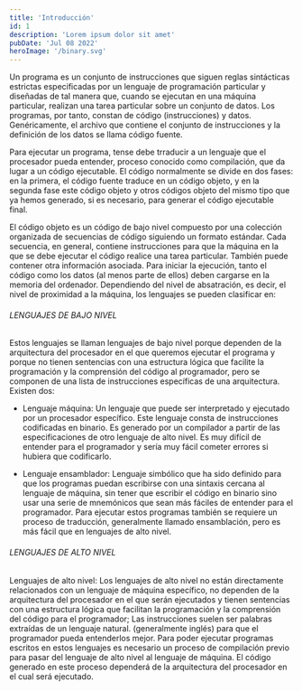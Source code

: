```yaml
---
title: 'Introducción'
id: 1
description: 'Lorem ipsum dolor sit amet'
pubDate: 'Jul 08 2022'
heroImage: '/binary.svg'
---
```




Un programa es un conjunto de instrucciones que siguen reglas sintácticas estrictas especificadas por un lenguaje de programación particular y diseñadas de tal manera que, cuando se ejecutan en una máquina particular, realizan una tarea particular sobre un conjunto de datos. Los programas, por tanto, constan de código (instrucciones) y datos. Genéricamente, el archivo que contiene el conjunto de instrucciones y la definición de los datos se llama código fuente.

Para ejecutar un programa, tense debe trraducir a un lenguaje que el procesador pueda entender, proceso conocido como compilación, que da lugar a un código ejecutable. El código normalmente se divide en dos fases: en la primera, el código fuente traduce en un código objeto, y en la segunda fase este código objeto y otros códigos objeto del mismo tipo que ya hemos generado, si es necesario, para generar el código ejecutable final.

El código objeto es un código de bajo nivel compuesto por una colección organizada de secuencias de código siguiendo un formato estándar. Cada secuencia, en general, contiene instrucciones para que la máquina en la que se debe ejecutar el código realice una tarea particular. También puede contener otra información asociada. Para iniciar la ejecución, tanto el código como los datos (al menos parte de ellos) deben cargarse en la memoria del ordenador. Dependiendo del nivel de absatración, es decir, el nivel de proximidad a la máquina, los lenguajes se pueden clasificar en:

###### LENGUAJES DE BAJO NIVEL
Estos lenguajes se llaman lenguajes de bajo nivel porque dependen de la arquitectura del procesador en el que queremos ejecutar el programa y porque no tienen sentencias con una estructura lógica que facilite la programación y la comprensión del código al programador, pero se componen de una lista de instrucciones específicas de una arquitectura. Existen dos: 

- Lenguaje máquina: Un lenguaje que puede ser interpretado y ejecutado por un
procesador específico. Este lenguaje consta de instrucciones codificadas en binario. Es generado por un compilador a partir de las especificaciones de otro lenguaje de alto nivel. Es muy difícil de entender para el programador y sería muy fácil cometer errores si hubiera que codificarlo.

- Lenguaje ensamblador: Lenguaje simbólico que ha sido definido para que los programas puedan escribirse con una sintaxis cercana al lenguaje de máquina, sin tener que escribir el código en binario sino usar una serie de mnemónicos que sean más fáciles de entender para el programador. Para ejecutar estos programas también se requiere un proceso de traducción, generalmente llamado ensamblación, pero es más fácil que en lenguajes de alto nivel.

###### LENGUAJES DE ALTO NIVEL
Lenguajes de alto nivel: Los lenguajes de alto nivel no están directamente relacionados con un lenguaje de máquina específico, no dependen de la arquitectura del procesador en el que serán ejecutados y tienen sentencias con una estructura lógica que facilitan la programación y la comprensión del código para el
programador; Las instrucciones suelen ser palabras extraídas de un lenguaje natural.
(generalmente inglés) para que el programador pueda entenderlos mejor. Para poder ejecutar programas escritos en estos lenguajes es necesario un proceso de compilación previo para pasar del lenguaje de alto nivel al lenguaje de máquina. El código
generado en este proceso dependerá de la arquitectura del procesador en
el cual será ejecutado.
